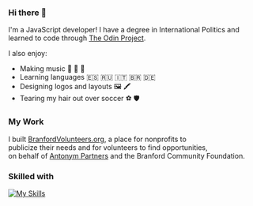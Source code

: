 ### Hi there 👋

I'm a JavaScript developer! I have a degree in International Politics and learned to code through [The Odin Project](https://www.theodinproject.com/). 

I also enjoy:
- Making music 🎸 🥁 🎤
- Learning languages 🇪🇸 🇷🇺 🇮🇹 🇧🇷 🇩🇪 
- Designing logos and layouts 🖼️ 🖍️
- Tearing my hair out over soccer ⚽️ 🛡️

### My Work

I built [BranfordVolunteers.org](https://www.branfordvolunteers.org/), a place for nonprofits to <br /> publicize their needs and for volunteers to find opportunities, <br /> on behalf of [Antonym Partners](https://antonympartners.com/) and the Branford Community Foundation.

### Skilled with

[![My Skills](https://skillicons.dev/icons?i=nextjs,react,vite,webpack,js,html,css,jest,vitest,vercel,azure,git,vscode,tailwind&perline=7)](https://skillicons.dev)
